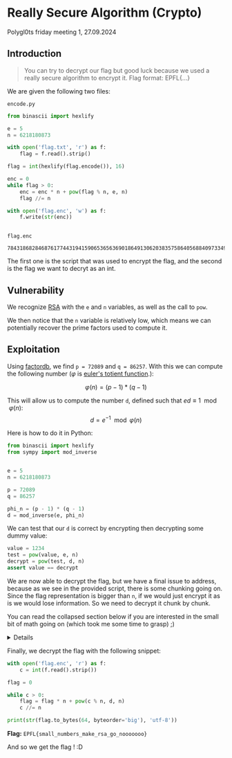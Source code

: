 # Really Secure Algorithm (Crypto)
Polygl0ts friday meeting 1, 27.09.2024
## Introduction
> You can try to decrypt our flag but good luck because we used a really secure algorithm to encrypt it.
> Flag format: EPFL{...}

We are given the following two files:

`encode.py`
```python
from binascii import hexlify

e = 5
n = 6218180873

with open('flag.txt', 'r') as f:
    flag = f.read().strip()

flag = int(hexlify(flag.encode()), 16) 

enc = 0 
while flag > 0:
    enc = enc * n + pow(flag % n, e, n)
    flag //= n

with open('flag.enc', 'w') as f:
    f.write(str(enc))
    
```
`flag.enc`
```
78431868284687617744319415906536563690186491306203835758640568840973349420889760911367278456379958
```

The first one is the script that was used to encrypt the flag, and the second is the flag we want to decryt as an int.

## Vulnerability

We recognize [RSA](https://en.wikipedia.org/wiki/RSA_(cryptosystem)) with the `e` and `n` variables, as well as the call to `pow`.

We then notice that the `n` variable is relatively low, which means we can potentially recover the prime factors used to compute it.

## Exploitation
Using [factordb](http://www.factordb.com/), we find `p = 72089` and `q = 86257`. 
With this we can compute the following number ($\varphi$ is [euler's totient function](https://en.wikipedia.org/wiki/Euler's_totient_function).):

$$\varphi(n) = (p-1) * (q-1)$$

This will allow us to compute the number `d`, defined such that $ed \equiv 1 \mod{\varphi(n)}$:
$$d = e^{-1} \mod{\varphi(n)}$$

Here is how to do it in Python:
```python
from binascii import hexlify
from sympy import mod_inverse


e = 5
n = 6218180873

p = 72089
q = 86257

phi_n = (p - 1) * (q - 1)
d = mod_inverse(e, phi_n)
```
We can test that our `d` is correct by encrypting then decrypting some dummy value:

```python
value = 1234
test = pow(value, e, n)
decrypt = pow(test, d, n)
assert value == decrypt 
```

We are now able to decrypt the flag, but we have a final issue to address, 
because as we see in the provided script, there is some chunking going on.
Since the flag representation is bigger than `n`, if we would just encrypt it as is we would lose information.
So we need to decrypt it chunk by chunk.

You can read the collapsed section below if you are interested in the small bit of math going on (which took me some time to grasp) ;)
<details>

<summary>Details</summary>

The flag can be written in a base $n$ representation:

$$f = F_0 + F_1*n + F_2*n^2 + ... + F_k * n^k$$

We will be encrypting one digit after the other, but for this we need a way to extract each digit. 
We can do the following:
$$F_0 = f\mod{n}$$

Then to get $F_1$ we take the integer division of our $f$ by $n$, followed by a new modulo $n$ and so on.

Once we have the digits, we encrypt them using the RSA formula:
$$C_0 = F_0^e \mod{n}$$
$$...$$
$$C_k = F_k^e \mod{n}$$

And finally we add them up again to obtain our ciphertext:

$$C = C_0 + C_1*n + C_2*n^2 + ... + C_k * n^k$$

So to decrypt it we need to do the same operations but decrypting each digit instead of encrypting.

>Note that this is not a standard mode of operation of RSA because
>it is usually used in combination with a block cipher to do the heavy lifting, 
>and the symmetric key is typically much smaller than $n$.
</details>

Finally, we decrypt the flag with the following snippet:
```python
with open('flag.enc', 'r') as f:
    c = int(f.read().strip())

flag = 0

while c > 0:
    flag = flag * n + pow(c % n, d, n)
    c //= n

print(str(flag.to_bytes(64, byteorder='big'), 'utf-8'))
```

**Flag:** `EPFL{small_numbers_make_rsa_go_nooooooo}`

And so we get the flag ! :D
